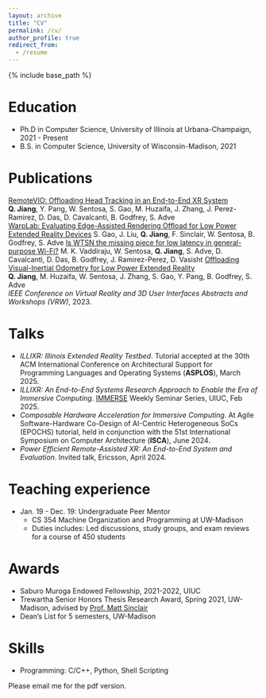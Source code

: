 ```yaml
---
layout: archive
title: "CV"
permalink: /cv/
author_profile: true
redirect_from:
  - /resume
---
```


{% include base_path %}

Education
======
* Ph.D in Computer Science, University of Illinois at Urbana-Champaign, 2021 - Present
* B.S. in Computer Science, University of Wisconsin-Madison, 2021

Publications
======
  [RemoteVIO: Offloading Head Tracking in an End-to-End XR System](https://rsim.cs.illinois.edu/Pubs/25-MMSys-RemoteVIO.pdf)<br>
  __Q. Jiang__, Y. Pang, W. Sentosa, S. Gao, M. Huzaifa, J. Zhang, J. Perez-Ramirez, D. Das, D. Cavalcanti, B. Godfrey, S. Adve<br>
  [WarpLab: Evaluating Edge-Assisted Rendering Offload for Low Power Extended Reality Devices](https://rsim.cs.illinois.edu/Pubs/25-MMSys-WarpLab.pdf)
  S. Gao, J. Liu, __Q. Jiang__, F. Sinclair, W. Sentosa, B. Godfrey, S. Adve
  [Is WTSN the missing piece for low latency in general-purpose Wi-Fi?](https://dl.acm.org/doi/10.1145/3708468.3711879)
  M. K. Vaddiraju, W. Sentosa, __Q. Jiang__, S. Adve, D. Cavalcanti, D. Das, B. Godfrey, J. Ramirez-Perez, D. Vasisht
  [Offloading Visual-Inertial Odometry for Low Power Extended Reality](https://ieeexplore.ieee.org/document/10108688)<br>
  __Q. Jiang__, M. Huzaifa, W. Sentosa, J. Zhang, S. Gao, Y. Pang, B. Godfrey, S. Adve<br>
  _IEEE Conference on Virtual Reality and 3D User Interfaces Abstracts and Workshops (VRW)_, 2023.

Talks
======
* _ILLIXR: Illinois Extended Reality Testbed_. Tutorial accepted at the 30th ACM International Conference on Architectural Support for Programming Languages and Operating Systems (__ASPLOS__), March 2025.
* _ILLIXR: An End-to-End Systems Research Approach to Enable the Era of Immersive Computing_. [IMMERSE](https://immerse.illinois.edu) Weekly Seminar Series, UIUC, Feb 2025.
* _Composable Hardware Acceleration for Immersive Computing_. At Agile Software-Hardware Co-Design of AI-Centric Heterogeneous SoCs (EPOCHS) tutorial, held in conjunction with the 51st International Symposium on Computer Architecture (__ISCA__), June 2024.
* _Power Efficient Remote-Assisted XR: An End-to-End System and Evaluation_. Invited talk, Ericsson, April 2024.

Teaching experience
======
* Jan. 19 - Dec. 19: Undergraduate Peer Mentor
  * CS 354 Machine Organization and Programming at UW-Madison
  * Duties includes: Led discussions, study groups, and exam reviews for a course of 450 students

Awards
======
* Saburo Muroga Endowed Fellowship, 2021-2022, UIUC
* Trewartha Senior Honors Thesis Research Award, Spring 2021, UW-Madison, advised by [Prof. Matt Sinclair](https://pages.cs.wisc.edu/~sinclair/)
* Dean’s List for 5 semesters, UW-Madison

Skills
======
* Programming: C/C++, Python, Shell Scripting

Please email me for the pdf version. 

